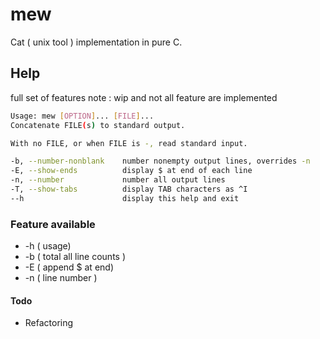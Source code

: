 # mew

Cat ( unix tool ) implementation in pure C. 








## Help

full set of features
note :  wip and not all feature are implemented
```bash
Usage: mew [OPTION]... [FILE]...
Concatenate FILE(s) to standard output.

With no FILE, or when FILE is -, read standard input.

-b, --number-nonblank    number nonempty output lines, overrides -n
-E, --show-ends          display $ at end of each line
-n, --number             number all output lines
-T, --show-tabs          display TAB characters as ^I
--h                      display this help and exit
```





### Feature available
- -h  ( usage)
- -b  ( total all line counts )
- -E  ( append $ at end)
- -n  ( line number )



#### Todo
- Refactoring
